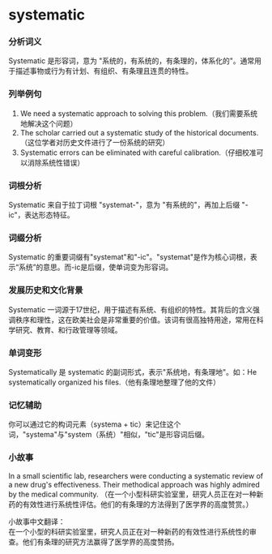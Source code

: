 # systematic

### 分析词义

  

Systematic 是形容词，意为 "系统的，有系统的，有条理的，体系化的"。通常用于描述事物或行为有计划、有组织、有条理且连贯的特性。

  

### 列举例句

  

1.  We need a systematic approach to solving this problem.（我们需要系统地解决这个问题）
2.  The scholar carried out a systematic study of the historical documents.（这位学者对历史文件进行了一份系统的研究）
3.  Systematic errors can be eliminated with careful calibration.（仔细校准可以消除系统性错误）

  

### 词根分析

  

Systematic 来自于拉丁词根 "systemat-"，意为 "有系统的"，再加上后缀 "-ic"，表达形态特征。

  

### 词缀分析

  

Systematic 的重要词缀有"systemat"和"-ic"。"systemat"是作为核心词根，表示“系统”的意思。而-ic是后缀，使单词变为形容词。

  

### 发展历史和文化背景

  

Systematic 一词源于17世纪，用于描述有系统、有组织的特性。其背后的含义强调秩序和理性，这在欧美社会是非常重要的价值。该词有很高独特用途，常用在科学研究、教育、和行政管理等领域。

  

### 单词变形

  

Systematically 是 systematic 的副词形式，表示"系统地，有条理地"。如：He systematically organized his files.（他有条理地整理了他的文件）

  

### 记忆辅助

  

你可以通过它的构词元素（systema + tic）来记住这个词，"systema"与"system（系统）"相似，"tic"是形容词后缀。

  

### 小故事

  

In a small scientific lab, researchers were conducting a systematic review of a new drug's effectiveness. Their methodical approach was highly admired by the medical community. （在一个小型科研实验室里，研究人员正在对一种新药的有效性进行系统性评估。他们的有条理的方法得到了医学界的高度赞赏。）

  

小故事中文翻译：  
在一个小型的科研实验室里，研究人员正在对一种新药的有效性进行系统性的审查。他们有条理的研究方法赢得了医学界的高度赞扬。
